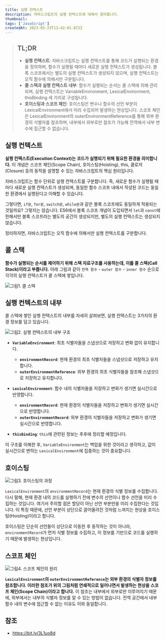 ```yaml
---
title: 실행 컨텍스트
description: 자바스크립트의 실행 컨텍스트에 대해서 알아봅니다.
thumbnail:
tags: ['JavaScript']
createdAt: 2023-05-23T13:42:01.872Z
---
```


> ## TL;DR
>
> - **실행 컨텍스트**: 자바스크립트는 실행 컨텍스트를 통해 코드가 실행되는 환경을 정의하며, 함수가 실행될 때마다 새로운 실행 컨텍스트가 생성됩니다. 블록 스코프에서는 별도의 실행 컨텍스트가 생성되지 않으며, 실행 컨텍스트는 오직 함수에 의해서만 구분됩니다.
> - **콜 스택과 실행 컨텍스트 내부**: 함수가 실행되는 순서는 콜 스택에 의해 관리되며, 실행 컨텍스트는 VariableEnvironment, LexicalEnvironment, thisBinding 세 가지로 구성됩니다.
> - **호이스팅과 스코프 체인**: 호이스팅은 변수나 함수의 선언 부분이 LexicalEnvironment에서 미리 수집되어 발생하는 현상입니다. 스코프 체인은 LexicalEnvironment의 outerEnvironmentReference를 통해 외부 환경의 식별자를 참조하며, 내부에서 외부로만 참조가 가능해 전역에서 내부 변수에 접근할 수 없습니다.

## 실행 컨텍스트

**실행 컨텍스트(Execution Context)는 코드가 실행되기 위해 필요한 환경을 의미합니다.** 이 개념은 스코프 체인(Scope Chain), 호이스팅(Hoisting), this, 클로저(Closure) 등의 동작을 설명할 수 있는 자바스크립트의 핵심 원리입니다.

자바스크립트는 함수 단위로 실행 컨텍스트를 구분합니다. 즉, 새로운 함수가 실행될 때마다 새로운 실행 컨텍스트가 생성되며, 동일한 함수 스코프 내에서 작성된 코드는 동일한 환경에서 실행된다고 이해할 수 있습니다.

그렇다면, `if문`, `for문`, `switch문`, `while문`과 같은 블록 스코프에도 동일하게 적용되는 것일까요? 그렇지는 않습니다. ES6에서 블록 스코프 개념이 도입되면서 `let`과 `const`에 한해서만 블록 스코프라는 별도의 공간이 생성되지만, 별도의 실행 컨텍스트는 생성되지 않습니다.

정리하자면, 자바스크립트는 오직 함수에 의해서만 실행 컨텍스트를 구분합니다.

## 콜 스택

**함수가 실행되는 순서를 제어하기 위해 스택 자료구조를 사용하는데, 이를 콜 스택(Call Stack)이라고 부릅니다.** 아래 그림과 같이 `전역 함수` - `outer 함수` - `inner 함수` 순으로 각각의 실행 컨텍스트가 콜 스택에 쌓입니다.

![그림1. 콜 스택](/assets/contents/js-execution-context/1.png)

## 실행 컨텍스트의 내부

콜 스택에 쌓인 실행 컨텍스트의 내부를 자세히 살펴보면, 실행 컨텍스트는 3가지의 환경 정보를 담고 있습니다.

![그림2. 실행 컨텍스트의 내부 구조](/assets/contents/js-execution-context/2.png)

- **`VariableEnvironment`**: 최초 식별자들을 스냅샷으로 저장하고 변화 없이 유지합니다.

  - **`environmentRecord`**: 현재 환경의 최초 식별자들을 스냅샷으로 저장하고 유지합니다.
  - **`outerEnvironmentReference`**: 외부 환경의 최초 식별자들을 참조해 스냅샷으로 저장하고 유지합니다.

- **`LexicalEnvironment`**: 함수 내의 식별자들을 저장하고 변화가 생기면 실시간으로 반영합니다.

  - **`environmentRecord`**: 현재 환경의 식별자들을 저장하고 변화가 생기면 실시간으로 반영합니다.
  - **`outerEnvironmentRecord`**: 외부 환경의 식별자들을 저장하고 변화가 생기면 실시간으로 반영합니다.

- **`thisBinding`**: `this`에 관련된 정보는 추후에 정리할 예정입니다.

이 구조를 이해한 후, `VariableEnvironment`는 백업을 위한 것이라고 생각하고, 값이 실시간으로 변하는 `LexicalEnvironment`에 집중하는 것이 중요합니다.

## 호이스팅

![그림3. 호이스팅의 과정](/assets/contents/js-execution-context/3.png)

`LexicalEnvironment`의 `environmentRecord`는 현재 환경의 식별 정보를 수집합니다. 다시 말해, 현재 환경 내의 코드를 실행하기 전에 변수의 선언이나 함수 선언을 미리 수집하는 것입니다. 여기서 주의할 점은 할당이 아닌 선언 부분만을 미리 수집한다는 것입니다. 이 특징 때문에, 선언 부분이 상단으로 끌어올려진 것처럼 느껴지는 현상을 호이스팅(Hoisting)이라고 합니다.

호이스팅은 단순히 선언들이 상단으로 이동한 후 동작하는 것이 아니라, `environmentRecord`가 먼저 식별 정보를 수집하고, 이 정보를 기반으로 코드를 실행하기 때문에 발생하는 현상입니다.

## 스코프 체인

![그림4. 스코프 체인의 원리](/assets/contents/js-execution-context/4.png)

**`LexicalEnvironment`의 `outerEnvironmentReference`는 외부 환경의 식별자 정보를 참조합니다. 이러한 참조가 위의 그림처럼 연쇄적으로 일어나면서 발생하는 현상을 스코프 체인(Scope Chain)이라고 합니다.** 이 참조는 내부에서 외부로만 이루어지기 때문에, 외부에서는 내부의 식별자 정보를 알 수 있는 방법이 없습니다. 전역 공간에서 내부 함수 내의 변수에 접근할 수 없는 이유도 이와 동일합니다.

## 참조

- https://bit.ly/3L1uo8d
